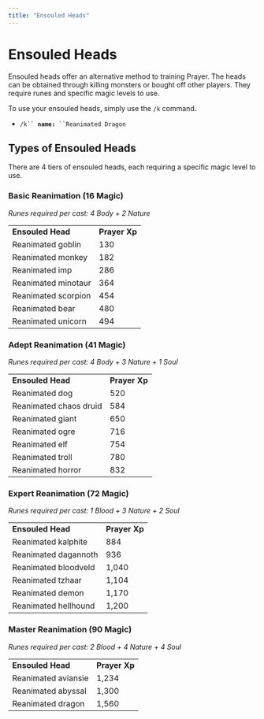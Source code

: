```yaml
---
title: "Ensouled Heads"
---
```


# Ensouled Heads

Ensouled heads offer an alternative method to training Prayer. The heads can be obtained through killing monsters or bought off other players. They require runes and specific magic levels to use.

To use your ensouled heads, simply use the `/k` command.

- `/k`` `**`name:`**` ``Reanimated Dragon`

## Types of Ensouled Heads

There are 4 tiers of ensouled heads, each requiring a specific magic level to use.

### Basic Reanimation (16 Magic)

_Runes required per cast: 4 Body + 2 Nature_

|                     |               |
| ------------------- | ------------- |
| **Ensouled Head**   | **Prayer Xp** |
| Reanimated goblin   | 130           |
| Reanimated monkey   | 182           |
| Reanimated imp      | 286           |
| Reanimated minotaur | 364           |
| Reanimated scorpion | 454           |
| Reanimated bear     | 480           |
| Reanimated unicorn  | 494           |

### Adept Reanimation (41 Magic)

_Runes required per cast: 4 Body + 3 Nature + 1 Soul_

|                        |               |
| ---------------------- | ------------- |
| **Ensouled Head**      | **Prayer Xp** |
| Reanimated dog         | 520           |
| Reanimated chaos druid | 584           |
| Reanimated giant       | 650           |
| Reanimated ogre        | 716           |
| Reanimated elf         | 754           |
| Reanimated troll       | 780           |
| Reanimated horror      | 832           |

### Expert Reanimation (72 Magic)

_Runes required per cast: 1 Blood + 3 Nature + 2 Soul_

|                      |               |
| -------------------- | ------------- |
| **Ensouled Head**    | **Prayer Xp** |
| Reanimated kalphite  | 884           |
| Reanimated dagannoth | 936           |
| Reanimated bloodveld | 1,040         |
| Reanimated tzhaar    | 1,104         |
| Reanimated demon     | 1,170         |
| Reanimated hellhound | 1,200         |

### Master Reanimation (90 Magic)

_Runes required per cast: 2 Blood + 4 Nature + 4 Soul_

|                     |               |
| ------------------- | ------------- |
| **Ensouled Head**   | **Prayer Xp** |
| Reanimated aviansie | 1,234         |
| Reanimated abyssal  | 1,300         |
| Reanimated dragon   | 1,560         |
